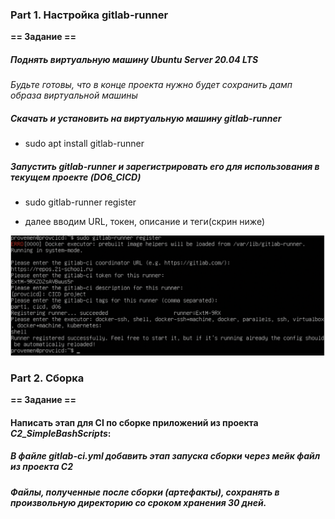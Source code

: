 ### Part 1. Настройка **gitlab-runner**

**== Задание ==**

##### Поднять виртуальную машину *Ubuntu Server 20.04 LTS*
*Будьте готовы, что в конце проекта нужно будет сохранить дамп образа виртуальной машины*

##### Скачать и установить на виртуальную машину **gitlab-runner**

- sudo apt install gitlab-runner

##### Запустить **gitlab-runner** и зарегистрировать его для использования в текущем проекте (*DO6_CICD*)

- sudo gitlab-runner register

- далее вводим URL, токен, описание и теги(скрин ниже)

![](./pics/part1_1.png)

### Part 2. Сборка

**== Задание ==**

#### Написать этап для **CI** по сборке приложений из проекта *C2_SimpleBashScripts*:

##### В файле _gitlab-ci.yml_ добавить этап запуска сборки через мейк файл из проекта _C2_

##### Файлы, полученные после сборки (артефакты), сохранять в произвольную директорию со сроком хранения 30 дней.
